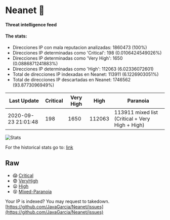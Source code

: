 # Neanet :hocho:
#### Threat intelligence feed
#### The stats:

- Direcciones IP con mala reputacion analizadas: 1860473 (100%)
- Direcciones IP determinadas como 'Critical':  198 (0.0106424549026%)
- Direcciones IP determinadas como 'Very High':  1650 (0.0886871241883%)
- Direcciones IP determinadas como 'High':  112063 (6.02336072601)
- Total de direcciones IP indexadas en Neanet:  113911 (6.1226903051%)
- Total de direcciones IP descartadas en Neanet:  1746562 (93.8773096949%)

| Last Update | Critical | Very High | High | Paranoia |
| --- | --- | --- | --- | --- |
| 2020-09-23 21:01:48 | 198 | 1650 | 112063 | 113911 mixed list (Critical + Very High + High)|

![Stats](https://docs.google.com/spreadsheets/d/e/2PACX-1vSnaNMIXVabIpDJjufMlzH7poXnshF3mgd8Is1g9ytUEzVsP5my4Trn8f-xkoLLQ38xpL3HtmUexLo6/pubchart?oid=501124687&format=image)

For the historical stats go to: [link](/stats.csv)
## Raw
- :scream: [Critical](https://raw.githubusercontent.com/JavaGarcia/Neanet/master/blacklists/neanet_critical.txt)
- :fearful: [VeryHigh](https://raw.githubusercontent.com/JavaGarcia/Neanet/master/blacklists/neanet_veryHigh.txtt)
- :frowning: [High](https://raw.githubusercontent.com/JavaGarcia/Neanet/master/blacklists/neanet_high.txt)
- :dizzy_face: [Mixed-Paranoia](https://raw.githubusercontent.com/JavaGarcia/Neanet/master/blacklists/neanet_all.txt)


Your IP is indexed? You may request to takedown. [https://github.com/JavaGarcia/Neanet/issues](https://github.com/JavaGarcia/Neanet/issues)























































































































































































































































































































































































































































































































































































































































































































































































































































































































































































































